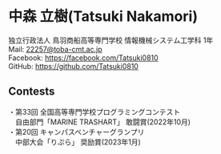# 中森 立樹(Tatsuki Nakamori)

独立行政法人 鳥羽商船高等専門学校
情報機械システム工学科 1年  
Mail: 22257@toba-cmt.ac.jp  
Facebook: https://facebook.com/Tatsuki0810  
GitHub: https://github.com/Tatsuki0810  


## Contests
・第33回 全国高等専門学校プログラミングコンテスト  
　自由部門「MARINE TRASHART」 敢闘賞(2022年10月)  
・第20回 キャンパスベンチャーグランプリ  
　中部大会「りぷら」 奨励賞(2023年1月)
